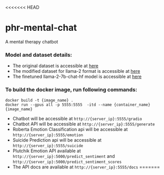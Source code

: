 <<<<<<< HEAD
# phr-mental-chat
A mental therapy chatbot

### Model and dataset details:
- The original dataset is accessible at [here](https://huggingface.co/datasets/jerryjalapeno/nart-100k-synthetic)
- The modified dataset for llama-2 format is accessible at [here](https://huggingface.co/datasets/vibhorag101/phr-mental-therapy-dataset-conversational-format)
- The finetuned llama-2-7b-chat-hf model is accessible at [here](https://huggingface.co/vibhorag101/llama-2-7b-chat-hf-phr_mental_therapy_v2)

### To build the docker image, run following commands:
```
docker build -t {image_name} .
docker run --gpus all -p 5555:5555  -itd --name {container_name} {image_name}
```
- Chatbot will be accessible at `http://{server_ip}:5555/gradio`
- Chatbot API will be accessible at `http://{server_ip}:5555/generate`
- Roberta Emotion Classification api will be accessible at `http://{server_ip}:5555/emotion`
- Suicide Prediction api will be accessible at `http://{server_ip}:5555/suicide`
- Plutchik Emotion API available at `http://{server_ip}:5000/predict_sentiment` and `http://{server_ip}:5000/predict_sentiment_scores`
- The API docs are available at `http://{server_ip}:5555/docs`
=======
